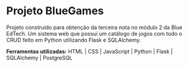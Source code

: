 # Projeto BlueGames

Projeto construído para obtenção da terceira nota no módulo 2 da Blue EdTech. Um sistema web que possui um catálogo de jogos com todo o CRUD feito em Python utilizando Flask e SQLAlchemy.

**Ferramentas utilizadas:** HTML | CSS | JavaScript | Python | Flask | SQLAlchemy | PostgreSQL